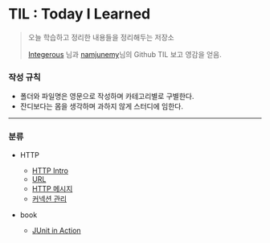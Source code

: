 # TIL : Today I Learned
> 오늘 학습하고 정리한 내용들을 정리해두는 저장소
>
> [Integerous](https://github.com/Integerous/TIL) 님과 [namjunemy](https://github.com/namjunemy/TIL)님의 Github TIL 보고 영감을 얻음.



### 작성 규칙

- 폴더와 파일명은 영문으로 작성하며 카테고리별로 구별한다.
- 잔디보다는 몸을 생각하며 과하지 않게 스터디에 임한다.

---

### 분류

- HTTP
  - [HTTP Intro](./HTTP/HTTP_Intro.md)
  - [URL](./HTTP/URL.md)
  - [HTTP 메시지](./HTTP/HTTP-메시지.md)
  - [커넥션 관리](./HTTP/커넥션-관리.md)

- book
  - [JUnit in Action](./book/JUnit_in_Action.md)

